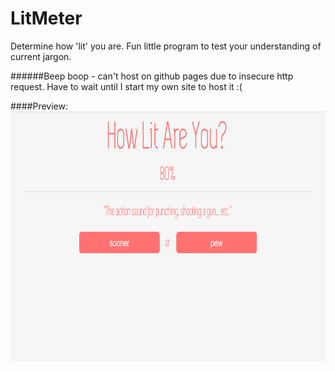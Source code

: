 # LitMeter
Determine how 'lit' you are. Fun little program to test your understanding of current jargon.


######Beep boop - can't host on github pages due to insecure http request. Have to wait until I start my own site to host it :(

####Preview: 
<img style="float: right;" src="assets/litscreen.png" height="400">
